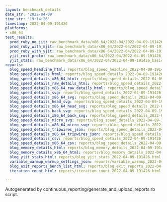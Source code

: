 ```yaml
---
layout: benchmark_details
date_str: '2022-04-09'
time_str: '19:14:26'
timestamp: 2022-04-09-191426
platforms:
- x86_64
test_results:
  prod_ruby_no_jit: raw_benchmark_data/x86_64/2022-04/2022-04-09-191426_basic_benchmark_prod_ruby_no_jit.json
  prod_ruby_with_mjit: raw_benchmark_data/x86_64/2022-04/2022-04-09-191426_basic_benchmark_prod_ruby_with_mjit.json
  prod_ruby_with_yjit: raw_benchmark_data/x86_64/2022-04/2022-04-09-191426_basic_benchmark_prod_ruby_with_yjit.json
  yjit_rust_proto: raw_benchmark_data/x86_64/2022-04/2022-04-09-191426_basic_benchmark_yjit_rust_proto.json
  yjit_stats: raw_benchmark_data/x86_64/2022-04/2022-04-09-191426_basic_benchmark_yjit_stats.json
reports:
  blog_speed_headline_html: reports/blog_speed_headline_2022-04-09-191426.html
  blog_speed_details_html: reports/blog_speed_details_2022-04-09-191426.html
  blog_speed_details_x86_64_html: reports/blog_speed_details_2022-04-09-191426.x86_64.html
  blog_speed_details_raw_details_html: reports/blog_speed_details_2022-04-09-191426.raw_details.html
  blog_speed_details_x86_64_raw_details_html: reports/blog_speed_details_2022-04-09-191426.x86_64.raw_details.html
  blog_speed_details_svg: reports/blog_speed_details_2022-04-09-191426.svg
  blog_speed_details_x86_64_svg: reports/blog_speed_details_2022-04-09-191426.x86_64.svg
  blog_speed_details_head_svg: reports/blog_speed_details_2022-04-09-191426.head.svg
  blog_speed_details_x86_64_head_svg: reports/blog_speed_details_2022-04-09-191426.x86_64.head.svg
  blog_speed_details_back_svg: reports/blog_speed_details_2022-04-09-191426.back.svg
  blog_speed_details_x86_64_back_svg: reports/blog_speed_details_2022-04-09-191426.x86_64.back.svg
  blog_speed_details_micro_svg: reports/blog_speed_details_2022-04-09-191426.micro.svg
  blog_speed_details_x86_64_micro_svg: reports/blog_speed_details_2022-04-09-191426.x86_64.micro.svg
  blog_speed_details_tripwires_json: reports/blog_speed_details_2022-04-09-191426.tripwires.json
  blog_speed_details_x86_64_tripwires_json: reports/blog_speed_details_2022-04-09-191426.x86_64.tripwires.json
  blog_speed_details_csv: reports/blog_speed_details_2022-04-09-191426.csv
  blog_speed_details_x86_64_csv: reports/blog_speed_details_2022-04-09-191426.x86_64.csv
  blog_memory_details_html: reports/blog_memory_details_2022-04-09-191426.html
  blog_memory_details_x86_64_html: reports/blog_memory_details_2022-04-09-191426.x86_64.html
  blog_yjit_stats_html: reports/blog_yjit_stats_2022-04-09-191426.html
  variable_warmup_warmup_settings_json: reports/variable_warmup_2022-04-09-191426.warmup_settings.json
  blog_exit_reports_bench_list_html: reports/blog_exit_reports_2022-04-09-191426.bench_list.html
  iteration_count_html: reports/iteration_count_2022-04-09-191426.html

---
```

Autogenerated by continuous_reporting/generate_and_upload_reports.rb script.
